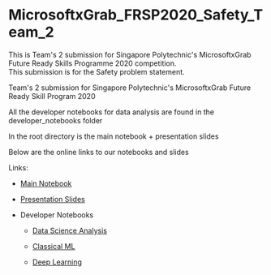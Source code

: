 # MicrosoftxGrab_FRSP2020_Safety_Team_2

This is Team's 2 submission for Singapore Polytechnic's MicrosoftxGrab Future Ready Skills Programme 2020 competition.  
This submission is for the Safety problem statement.  

Team's 2 submission for Singapore Polytechnic's MicrosoftxGrab Future Ready Skill Program 2020

All the developer notebooks for data analysis are found in the developer_notebooks folder

In the root directory is the main notebook + presentation slides

Below are the online links to our notebooks and slides

Links:

- [Main Notebook](https://colab.research.google.com/drive/11FwlNlp9XMAfTJnEe7FfMrwPIqqhtwWq?usp=sharing)

- [Presentation Slides](https://docs.google.com/presentation/d/1J55GWmj4Sn956u5h4FDZlveePQNrGinwjMveeYO9KYk/edit?usp=sharing)

- Developer Notebooks
    - [Data Science Analysis]()

    - [Classical ML](https://colab.research.google.com/drive/1oIy8yzQduYuAGFzWDj9Qd7m1fIjY3D6A?usp=sharing)

    - [Deep Learning]()